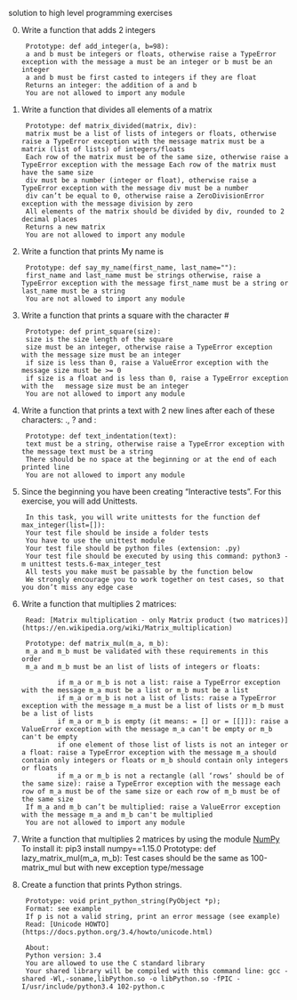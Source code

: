 solution to high level programming exercises

0. Write a function that adds 2 integers

        Prototype: def add_integer(a, b=98):
        a and b must be integers or floats, otherwise raise a TypeError exception with the message a must be an integer or b must be an integer
        a and b must be first casted to integers if they are float
        Returns an integer: the addition of a and b
        You are not allowed to import any module

1. Write a function that divides all elements of a matrix

        Prototype: def matrix_divided(matrix, div):
        matrix must be a list of lists of integers or floats, otherwise raise a TypeError exception with the message matrix must be a matrix (list of lists) of integers/floats
        Each row of the matrix must be of the same size, otherwise raise a TypeError exception with the message Each row of the matrix must have the same size
        div must be a number (integer or float), otherwise raise a TypeError exception with the message div must be a number
        div can’t be equal to 0, otherwise raise a ZeroDivisionError exception with the message division by zero
        All elements of the matrix should be divided by div, rounded to 2 decimal places
        Returns a new matrix
        You are not allowed to import any module

2. Write a function that prints My name is <first name> <last name>

        Prototype: def say_my_name(first_name, last_name=""):
        first_name and last_name must be strings otherwise, raise a TypeError exception with the message first_name must be a string or last_name must be a string
        You are not allowed to import any module

3. Write a function that prints a square with the character #

        Prototype: def print_square(size):
        size is the size length of the square
        size must be an integer, otherwise raise a TypeError exception with the message size must be an integer
        if size is less than 0, raise a ValueError exception with the message size must be >= 0
        if size is a float and is less than 0, raise a TypeError exception with the   message size must be an integer
        You are not allowed to import any module

4. Write a function that prints a text with 2 new lines after each of these characters: ., ? and :

        Prototype: def text_indentation(text):
        text must be a string, otherwise raise a TypeError exception with the message text must be a string
        There should be no space at the beginning or at the end of each printed line
        You are not allowed to import any module
       
5. Since the beginning you have been creating “Interactive tests”. For this exercise, you will add Unittests.

        In this task, you will write unittests for the function def max_integer(list=[]):
        Your test file should be inside a folder tests
        You have to use the unittest module
        Your test file should be python files (extension: .py)
        Your test file should be executed by using this command: python3 -m unittest tests.6-max_integer_test
        All tests you make must be passable by the function below
        We strongly encourage you to work together on test cases, so that you don’t miss any edge case

6. Write a function that multiplies 2 matrices:

        Read: [Matrix multiplication - only Matrix product (two matrices)](https://en.wikipedia.org/wiki/Matrix_multiplication)

        Prototype: def matrix_mul(m_a, m_b):
        m_a and m_b must be validated with these requirements in this order
        m_a and m_b must be an list of lists of integers or floats:     

                if m_a or m_b is not a list: raise a TypeError exception with the message m_a must be a list or m_b must be a list
                if m_a or m_b is not a list of lists: raise a TypeError exception with the message m_a must be a list of lists or m_b must be a list of lists
                if m_a or m_b is empty (it means: = [] or = [[]]): raise a ValueError exception with the message m_a can't be empty or m_b can't be empty
                if one element of those list of lists is not an integer or a float: raise a TypeError exception with the message m_a should contain only integers or floats or m_b should contain only integers or floats
                if m_a or m_b is not a rectangle (all ‘rows’ should be of the same size): raise a TypeError exception with the message each row of m_a must be of the same size or each row of m_b must be of the same size
        If m_a and m_b can’t be multiplied: raise a ValueError exception with the message m_a and m_b can't be multiplied
        You are not allowed to import any module

7. Write a function that multiplies 2 matrices by using the module [NumPy](https://numpy.org/)
        To install it: pip3 install numpy==1.15.0
        Prototype: def lazy_matrix_mul(m_a, m_b):
        Test cases should be the same as 100-matrix_mul but with new exception type/message

8. Create a function that prints Python strings.

        Prototype: void print_python_string(PyObject *p);
        Format: see example
        If p is not a valid string, print an error message (see example)
        Read: [Unicode HOWTO](https://docs.python.org/3.4/howto/unicode.html)

        About:
        Python version: 3.4
        You are allowed to use the C standard library
        Your shared library will be compiled with this command line: gcc -shared -Wl,-soname,libPython.so -o libPython.so -fPIC -I/usr/include/python3.4 102-python.c

